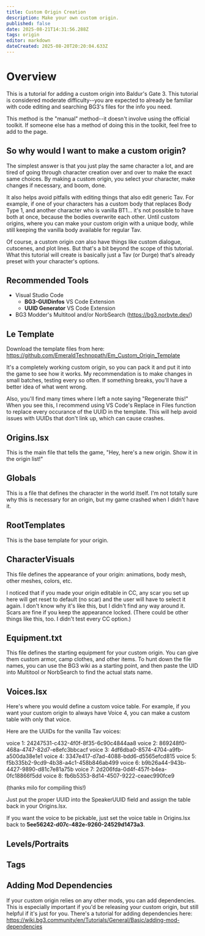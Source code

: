 ```yaml
---
title: Custom Origin Creation
description: Make your own custom origin.
published: false
date: 2025-08-21T14:31:56.288Z
tags: origin
editor: markdown
dateCreated: 2025-08-20T20:20:04.633Z
---
```


# Overview
This is a tutorial for adding a custom origin into Baldur's Gate 3. This tutorial is considered moderate difficulty--you are expected to already be familiar with code editing and searching BG3's files for the info you need.

This method is the "manual" method--it doesn't involve using the official toolkit. If someone else has a method of doing this in the toolkit, feel free to add to the page.

## So why would I want to make a custom origin?

The simplest answer is that you just play the same character a lot, and are tired of going through character creation over and over to make the exact same choices. By making a custom origin, you select your character, make changes if necessary, and boom, done.

It also helps avoid pitfalls with editing things that also edit generic Tav. For example, if one of your characters has a custom body that replaces Body Type 1, and another character who is vanilla BT1... it's not possible to have both at once, because the bodies overwrite each other. Until custom origins, where you can make your custom origin with a unique body, while still keeping the vanilla body available for regular Tav.

Of course, a custom origin *can* also have things like custom dialogue, cutscenes, and plot lines. But that's a bit beyond the scope of this tutorial. What this tutorial will create is basically just a Tav (or Durge) that's already preset with your character's options.

## Recommended Tools

- Visual Studio Code
	- **BG3-GUIDinfos** VS Code Extension
	- **UUID Generator** VS Code Extension
- BG3 Modder's Multitool and/or NorbSearch (https://bg3.norbyte.dev/)

## Le Template

Download the template files from here: https://github.com/EmeraldTechnopath/Em_Custom_Origin_Template

It's a completely working custom origin, so you can pack it and put it into the game to see how it works. My recommendation is to make changes in small batches, testing every so often. If something breaks, you'll have a better idea of what went wrong.

Also, you'll find many times where I left a note saying "Regenerate this!" When you see this, I recommend using VS Code's Replace in Files function to replace every occurance of the UUID in the template. This will help avoid issues with UUIDs that don't link up, which can cause crashes.

## Origins.lsx

This is the main file that tells the game, "Hey, here's a new origin. Show it in the origin list!"

## Globals

This is a file that defines the character in the world itself. I'm not totally sure why this is necessary for an origin, but my game crashed when I didn't have it.

## RootTemplates

This is the base template for your origin.

## CharacterVisuals

This file defines the appearance of your origin: animations, body mesh, other meshes, colors, etc.

I noticed that if you made your origin editable in CC, any scar you set up here will get reset to default (no scar) and the user will have to select it again. I don't know why it's like this, but I didn't find any way around it. Scars are fine if you keep the appearance locked. (There could be other things like this, too. I didn't test every CC option.)

## Equipment.txt

This file defines the starting equipment for your custom origin. You can give them custom armor, camp clothes, and other items. To hunt down the file names, you can use the BG3 wiki as a starting point, and then paste the UID into Multitool or NorbSearch to find the actual stats name.

## Voices.lsx

Here's where you would define a custom voice table. For example, if you want your custom origin to always have Voice 4, you can make a custom table with only that voice.

Here are the UUIDs for the vanilla Tav voices:

voice 1: 24247531-c432-4f0f-8f35-6c90c4844aa8
voice 2: 869248f0-468a-4747-82d7-e8efc3bbcacf
voice 3: 4df6dba0-8574-4704-a9fb-a500da38e1e1
voice 4: 3347e417-d7ad-4088-bdd6-d5565efcd815
voice 5: f5b335b2-9cd9-4b38-a4c1-458b846ab499
voice 6: b9b26a44-943b-4427-9890-d81c7e81a75b
voice 7: 2d206fda-0d4f-457f-b4ea-0fc18866f5dd
voice 8: fb6b5353-8d14-4507-9222-ceaec990fce9

(thanks milo for compiling this!)

Just put the proper UUID into the SpeakerUUID field and assign the table back in your Origins.lsx.

If you want the voice to be pickable, just set the voice table in Origins.lsx back to **5ee56242-d07c-482e-9260-24529d1473a3**.

## Levels/Portraits

## Tags

## Adding Mod Dependencies

If your custom origin relies on any other mods, you can add dependencies. This is especially important if you'd be releasing your custom origin, but still helpful if it's just for you. There's a tutorial for adding dependencies here: https://wiki.bg3.community/en/Tutorials/General/Basic/adding-mod-dependencies

